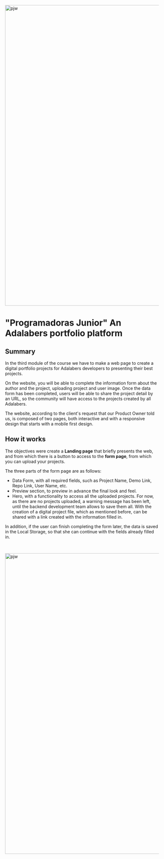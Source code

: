 
<img width="981" alt="pjw" src="https://github.com/silviaparadag/digital-portfolio-team-project-adalab/assets/130361802/fda3b2d2-b6b1-4e1b-95d1-c33ae38e3d42">


# "Programadoras Junior" An Adalabers portfolio platform

## Summary

In the third module of the course we have to make a web page to create a digital portfolio projects for Adalabers developers to presenting their best projects.

On the website, you will be able to complete the information form about the author and the project, uploading project and user image. Once the data form has been completed, users will be able to share the project detail by an URL, so the community will have access to the projects created by all Adalabers.

The website, according to the client's request that our Product Owner told us, is composed of two pages, both interactive and with a responsive design that starts with a mobile first design.

## How it works

The objectives were create a **Landing page** that briefly presents the web, and from which there is a button to access to the **form page**, from which you can upload your projects.

The three parts of the form page are as follows:

- Data Form, with all required fields, such as Project Name, Demo Link, Repo Link, User Name, etc.
- Preview section, to preview in advance the final look and feel.
- Hero, with a functionality to access all the uploaded projects. For now, as there are no projects uploaded, a warning message has been left, until the backend development team allows to save them all.
With the creation of a digital project file, which as mentioned before, can be shared with a link created with the information filled in.

In addition, if the user can finish completing the form later, the data is saved in the Local Storage, so that she can continue with the fields already filled in.

&nbsp;

<img width="981" alt="pjw" src="https://github.com/silviaparadag/digital-portfolio-team-project-adalab/assets/130361802/f66737f4-872c-497f-9653-9b647f655636">
